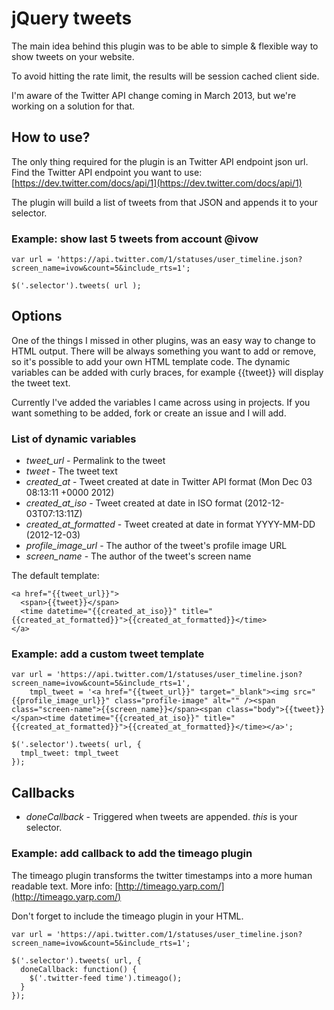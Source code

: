 # jQuery tweets

The main idea behind this plugin was to be able to simple & flexible way to
show tweets on your website.

To avoid hitting the rate limit, the results will be session cached client side.

I'm aware of the Twitter API change coming in March 2013, but we're working
on a solution for that.

## How to use?

The only thing required for the plugin is an Twitter API endpoint json url.
Find the Twitter API endpoint you want to use:
[https://dev.twitter.com/docs/api/1](https://dev.twitter.com/docs/api/1)

The plugin will build a list of tweets from that JSON and appends it to your selector.

### Example: show last 5 tweets from account @ivow

```
var url = 'https://api.twitter.com/1/statuses/user_timeline.json?screen_name=ivow&count=5&include_rts=1';

$('.selector').tweets( url );

```

## Options

One of the things I missed in other plugins, was an easy way to change to HTML output. There will be always something you want to add or remove, so it's possible to add your own HTML template code. The dynamic variables can be added with curly braces, for example {{tweet}} will display the tweet text.

Currently I've added the variables I came across using in projects. If you want something to be added, fork or create an issue and I will add.

### List of dynamic variables

* *tweet_url* - Permalink to the tweet
* *tweet* - The tweet text
* *created_at* - Tweet created at date in Twitter API format (Mon Dec 03 08:13:11 +0000 2012)
* *created_at_iso* - Tweet created at date in ISO format (2012-12-03T07:13:11Z)
* *created_at_formatted* - Tweet created at date in format YYYY-MM-DD (2012-12-03)
* *profile_image_url* - The author of the tweet's profile image URL
* *screen_name* - The author of the tweet's screen name

The default template:

```
<a href="{{tweet_url}}">
  <span>{{tweet}}</span>
  <time datetime="{{created_at_iso}}" title="{{created_at_formatted}}">{{created_at_formatted}}</time>
</a>
```

### Example: add a custom tweet template

```
var url = 'https://api.twitter.com/1/statuses/user_timeline.json?screen_name=ivow&count=5&include_rts=1',
    tmpl_tweet = '<a href="{{tweet_url}}" target="_blank"><img src="{{profile_image_url}}" class="profile-image" alt="" /><span class="screen-name">{{screen_name}}</span><span class="body">{{tweet}}</span><time datetime="{{created_at_iso}}" title="{{created_at_formatted}}">{{created_at_formatted}}</time></a>';

$('.selector').tweets( url, {
  tmpl_tweet: tmpl_tweet
});
```

## Callbacks

* *doneCallback* - Triggered when tweets are appended. *this* is your selector.

### Example: add callback to add the timeago plugin

The timeago plugin transforms the twitter timestamps into a more human readable text. More info: [http://timeago.yarp.com/](http://timeago.yarp.com/)

Don't forget to include the timeago plugin in your HTML.

```
var url = 'https://api.twitter.com/1/statuses/user_timeline.json?screen_name=ivow&count=5&include_rts=1';

$('.selector').tweets( url, {
  doneCallback: function() {
    $('.twitter-feed time').timeago();
  }
});

```
